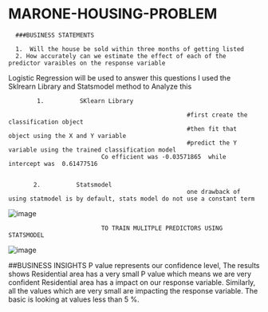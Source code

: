 # MARONE-HOUSING-PROBLEM

      ###BUSINESS STATEMENTS
      
      1.  Will the house be sold within three months of getting listed
      2. How accurately can we estimate the effect of each of the predictor varaibles on the response variable


Logistic Regression will be used to answer this questions
            I used the Sklrearn Library and Statsmodel method to Analyze this 
            
            1.          SKlearn Library 
            
                                                      #first create the classification object
                                                      #then fit that object using the X and Y variable
                                                      #predict the Y variable using the trained classification model   
                              Co efficient was -0.03571865  while intercept was  0.61477516
                              
                              
           2.          Statsmodel
                                                      one drawback of using statmodel is by default, stats model do not use a constant term
                                                 
                                                 
![image](https://user-images.githubusercontent.com/64482231/189800906-168efbb5-20a5-4e55-9935-da1dab64d847.png)



                              TO TRAIN MULITPLE PREDICTORS USING STATSMODEL
                              
                              
![image](https://user-images.githubusercontent.com/64482231/189804167-34be83d7-e2e3-41af-b569-91f43b40b2a6.png)



##BUSINESS INSIGHTS
      P value represents our confidence level, The results shows Residential area has a very small P value which means we are very confident Residential area has a impact on our response variable.
      Similarly, all the values which are very small are impacting the response variable. 
      The basic is looking at values less than 5 %. 
